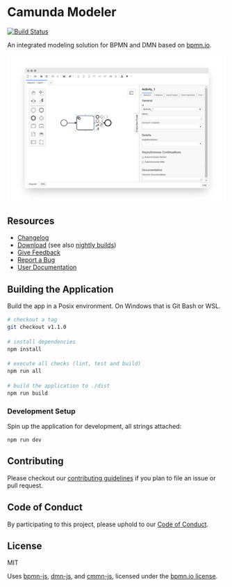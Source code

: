 # Camunda Modeler

[![Build Status](https://travis-ci.com/camunda/camunda-modeler.svg?branch=develop)](https://travis-ci.com/camunda/camunda-modeler)

An integrated modeling solution for BPMN and DMN based on [bpmn.io](http://bpmn.io).

![Camunda Modeler](docs/screenshot.png)


## Resources

* [Changelog](./CHANGELOG.md)
* [Download](https://camunda.com/download/modeler/) (see also [nightly builds](https://downloads.camunda.cloud/release/camunda-modeler/nightly/))
* [Give Feedback](https://forum.camunda.org/c/modeler)
* [Report a Bug](https://github.com/camunda/camunda-modeler/issues)
* [User Documentation](https://docs.camunda.org/manual/latest/modeler/camunda-modeler/)


## Building the Application

Build the app in a Posix environment. On Windows that is Git Bash or WSL.

```sh
# checkout a tag
git checkout v1.1.0

# install dependencies
npm install

# execute all checks (lint, test and build)
npm run all

# build the application to ./dist
npm run build
```


### Development Setup

Spin up the application for development, all strings attached:

```
npm run dev
```


## Contributing

Please checkout our [contributing guidelines](./.github/CONTRIBUTING.md) if you plan to
file an issue or pull request.


## Code of Conduct

By participating to this project, please uphold to our [Code of Conduct](https://github.com/camunda/.github/blob/main/.github/CODE_OF_CONDUCT.md).


## License

MIT

Uses [bpmn-js](https://github.com/bpmn-io/bpmn-js), [dmn-js](https://github.com/bpmn-io/dmn-js), and [cmmn-js](https://github.com/bpmn-io/cmmn-js), licensed under the [bpmn.io license](http://bpmn.io/license).
